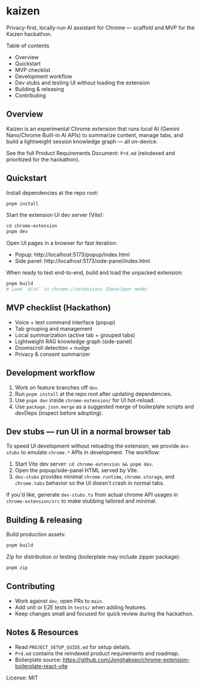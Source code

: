 # kaizen

Privacy-first, locally-run AI assistant for Chrome — scaffold and MVP for the Kaizen hackathon.

Table of contents
- Overview
- Quickstart
- MVP checklist
- Development workflow
- Dev stubs and testing UI without loading the extension
- Building & releasing
- Contributing

## Overview

Kaizen is an experimental Chrome extension that runs local AI (Gemini Nano/Chrome Built-in AI APIs) to summarize content, manage tabs, and build a lightweight session knowledge graph — all on-device.

See the full Product Requirements Document: `Prd.md` (reindexed and prioritized for the hackathon).

## Quickstart

Install dependencies at the repo root:

```powershell
pnpm install
```

Start the extension UI dev server (Vite):

```powershell
cd chrome-extension
pnpm dev
```

Open UI pages in a browser for fast iteration:

- Popup: http://localhost:5173/popup/index.html
- Side panel: http://localhost:5173/side-panel/index.html

When ready to test end-to-end, build and load the unpacked extension:

```powershell
pnpm build
# Load `dist` in chrome://extensions (Developer mode)
```

## MVP checklist (Hackathon)

- Voice + text command interface (popup)
- Tab grouping and management
- Local summarization (active tab + grouped tabs)
- Lightweight RAG knowledge graph (side-panel)
- Doomscroll detection + nudge
- Privacy & consent summarizer

## Development workflow

1. Work on feature branches off `dev`.
2. Run `pnpm install` at the repo root after updating dependencies.
3. Use `pnpm dev` inside `chrome-extension/` for UI hot-reload.
4. Use `package.json.merge` as a suggested merge of boilerplate scripts and devDeps (inspect before adopting).

## Dev stubs — run UI in a normal browser tab

To speed UI development without reloading the extension, we provide `dev-stubs` to emulate `chrome.*` APIs in development. The workflow:

1. Start Vite dev server: `cd chrome-extension && pnpm dev`.
2. Open the popup/side-panel HTML served by Vite.
3. `dev-stubs` provides minimal `chrome.runtime`, `chrome.storage`, and `chrome.tabs` behavior so the UI doesn't crash in normal tabs.

If you'd like, generate `dev-stubs.ts` from actual chrome API usages in `chrome-extension/src` to make stubbing tailored and minimal.

## Building & releasing

Build production assets:

```powershell
pnpm build
```

Zip for distribution or testing (boilerplate may include zipper package):

```powershell
pnpm zip
```

## Contributing

- Work against `dev`, open PRs to `main`.
- Add unit or E2E tests in `tests/` when adding features.
- Keep changes small and focused for quick review during the hackathon.

## Notes & Resources

- Read `PROJECT_SETUP_GUIDE.md` for setup details.
- `Prd.md` contains the reindexed product requirements and roadmap.
- Boilerplate source: https://github.com/Jonghakseo/chrome-extension-boilerplate-react-vite

License: MIT